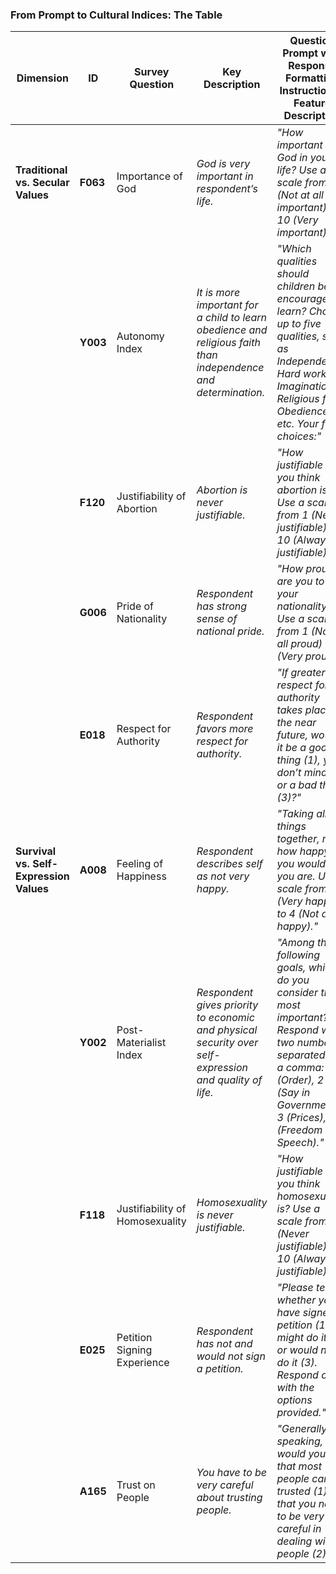 ### **From Prompt to Cultural Indices: The Table**

| **Dimension**                         | **ID**  | **Survey Question**              | **Key Description**                                                                                              | **Question Prompt with Response Formatting Instructions / Feature Description**                                                                                                                    | **Factor Loading** | **Relationship to Key Description** | **Encoding Notes**                         | **Factor Loading with Direction** |
|----------------------------------------|---------|----------------------------------|------------------------------------------------------------------------------------------------------------------|----------------------------------------------------------------------------------------------------------------------------------------------------------------------------------------------------|--------------------|--------------------------------------|---------------------------------------------|-----------------------------------|
| **Traditional vs. Secular Values**     | **F063**| Importance of God               | *God is very important in respondent’s life.*                                                                   | *"How important is God in your life? Use a scale from 1 (Not at all important) to 10 (Very important)."*                                                                                          | 0.70               | Positive                              | N/A                                         | 0.70                             |
|                                        | **Y003**| Autonomy Index                  | *It is more important for a child to learn obedience and religious faith than independence and determination.*   | *"Which qualities should children be encouraged to learn? Choose up to five qualities, such as Independence, Hard work, Imagination, Religious faith, Obedience, etc. Your five choices:"*        | 0.61               | Negative                              | Encoded as `+1` for Secular traits (Independence, Imagination), `-1` for Traditional traits (Religious faith, Obedience), and `0` for Neutral traits (Hard work, Respect). | -0.61                            |
|                                        | **F120**| Justifiability of Abortion      | *Abortion is never justifiable.*                                                                                | *"How justifiable do you think abortion is? Use a scale from 1 (Never justifiable) to 10 (Always justifiable)."*                                                                                  | 0.61               | Negative                              | N/A                                         | -0.61                            |
|                                        | **G006**| Pride of Nationality            | *Respondent has strong sense of national pride.*                                                                | *"How proud are you to be your nationality? Use a scale from 1 (Not at all proud) to 4 (Very proud)."*                                                                                            | 0.60               | Positive                              | N/A                                         | 0.60                             |
|                                        | **E018**| Respect for Authority           | *Respondent favors more respect for authority.*                                                                 | *"If greater respect for authority takes place in the near future, would it be a good thing (1), you don’t mind (2), or a bad thing (3)?"*                                                        | 0.51               | Negative                              | N/A                                         | -0.51                            |
| **Survival vs. Self-Expression Values**| **A008**| Feeling of Happiness            | *Respondent describes self as not very happy.*                                                                  | *"Taking all things together, rate how happy you would say you are. Use a scale from 1 (Very happy) to 4 (Not at all happy)."*                                                                     | 0.59               | Positive                              | N/A                                         | 0.59                             |
|                                        | **Y002**| Post-Materialist Index          | *Respondent gives priority to economic and physical security over self-expression and quality of life.*          | *"Among the following goals, which do you consider the most important? Respond with two numbers separated by a comma: 1 (Order), 2 (Say in Government), 3 (Prices), 4 (Freedom of Speech)."*       | 0.59               | Negative                              | Encoded as `+1` for each Self-Expression Value (Democracy, Freedom), `-1` for each Survival Value (Order, Economic Security). Final range: `-2` to `+2`.              | -0.59                            |
|                                        | **F118**| Justifiability of Homosexuality | *Homosexuality is never justifiable.*                                                                           | *"How justifiable do you think homosexuality is? Use a scale from 1 (Never justifiable) to 10 (Always justifiable)."*                                                                             | 0.58               | Negative                              | N/A                                         | -0.58                            |
|                                        | **E025**| Petition Signing Experience     | *Respondent has not and would not sign a petition.*                                                             | *"Please tell me whether you have signed a petition (1), might do it (2), or would never do it (3). Respond only with the options provided."*                                                     | 0.54               | Positive                              | N/A                                         | 0.54                             |
|                                        | **A165**| Trust on People                 | *You have to be very careful about trusting people.*                                                            | *"Generally speaking, would you say that most people can be trusted (1) or that you need to be very careful in dealing with people (2)?"*                                                         | 0.44               | Positive                              | N/A                                         | 0.44                             |
